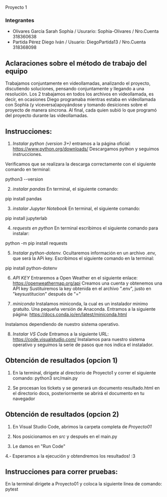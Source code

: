 Proyecto 1

### Integrantes

-  Olivares García Sarah Sophía   / Usurario: Sophia-Olivares   / Nro.Cuenta 318360638
-  Partida Pérez Diego Iván       / Usuario: DiegoPartida13    / Nro.Cuenta 318368098

## Aclaraciones sobre el método de trabajo del equipo

Trabajamos conjuntamente en videollamadas, analizando el proyecto, discutiendo soluciones, pensando conjuntamente y llegando a una resolución.
Los 2 trabajamos en todos los archivos en videollamada, es decir, en ocasiones Diego programaba mientras estaba en videollamada con Sophía (y viceversa)apoyándose y tomando desiciones sobre el proyecto de manera sincrona.
Al final, cada quien subió lo que programó del proyecto durante las videollamadas.

## Instrucciones:

1. *Instalar python (version 3+)*
entramos a la página oficial: https://www.python.org/downloads/
Descargamos python y seguimos instrucciones.

Verificamos que se realizara la descarga correctamente con el siguiente comando en terminal:

python3 --version

2. *instalar pandas*
En terminal, el siguiente comando:

pip install pandas

3. *instalar Jupyter Notebook*
En terminal, el siguiente comando:

pip install jupyterlab

4. *requests en python*
En terminal escribimos el siguiente comando para instalar: 

python -m pip install requests

5. *Instalar python-dotenv.* 
Ocultaremos información en un archivo .env, que será la APi key.
Escribimos el siguiente comando en la terminal:

pip install python-dotenv

6. *API KEY*
Entraremos a Open Weather en el siguiente enlace: https://openweathermap.org/api
Creamos una cuenta y obtenemos una API key
Sustituiremos la key obtenida en el archivo ".env", justo en "keysustitucion" después de "=" 

7. *miniconda* 
Instalamos miniconda, la cual es un instalador minimo gratuito. Una pequeña versión de Anaconda.
Entramos a la siguiente página: 
https://docs.conda.io/en/latest/miniconda.html

Instalamos dependiendo de nuestro sistema operativo.

8. *Instalar VS Code*
Entramos a la siguiente URL:
https://code.visualstudio.com/
Instalamos para nuestro sistema operativo y seguimos la serie de pasos que nos indica el instalador.

## Obtención de resultados (opcion 1)
1.  En la terminal, dirigete al directorio de Proyecto1 y correr el siguiente comando:
python3 src/main.py

2. Se procesan los tickets y se generará un documento resultado.html en el directorio docs, posteriormente se abrirá el documento en tu navegador

## Obtención de resultados (opcion 2)
1. En Visual Studio Code, abrimos la carpeta completa de _Proyecto01_

2. Nos posicionamos en _src_ y después en el main.py 

3. Le damos en "Run Code"

4.- Esperamos a la ejecución y obtendremos los resultados! :3

## Instrucciones para correr pruebas:
En la terminal dirigete a Proyecto01 y coloca la siguiente linea de comando:
pytest